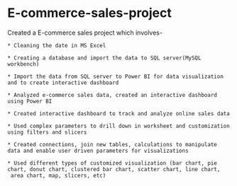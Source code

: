 # E-commerce-sales-project

  Created a E-commerce sales project which involves-

    * Cleaning the date in MS Excel

    * Creating a database and import the data to SQL server(MySQL workbench)

    * Import the data from SQL server to Power BI for data visualization and to create interactive dashboard

    * Analyzed e-commerce sales data, created an interactive dashboard using Power BI

    * Created interactive dashboard to track and analyze online sales data
    
    * Used complex parameters to drill down in worksheet and customization using filters and slicers
    
    * Created connections, join new tables, calculations to manipulate data and enable user driven parameters for visualizations
    
    * Used different types of customized visualization (bar chart, pie chart, donut chart, clustered bar chart, scatter chart, line chart,
     area chart, map, slicers, etc)
